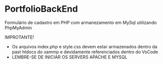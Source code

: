 # PortfolioBackEnd
Formulário de cadastro em PHP com armanezamento em MySql utilizando PhpMyAdmin

IMPROTANTE!
- Os arquivos index.php e style.css devem estar armazenados dentro da past htdocs do xammp e devidamente referenciados dentro do VsCode
- LEMBRE-SE DE INICIAR OS SERVERS APACHE E MYSQL 
